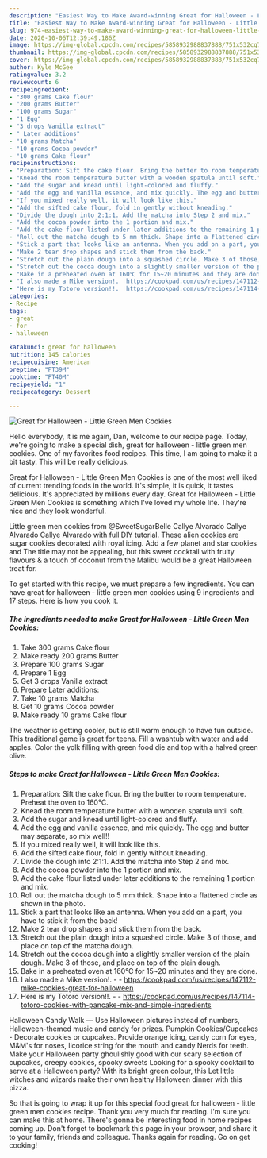 ```yaml
---
description: "Easiest Way to Make Award-winning Great for Halloween - Little Green Men Cookies"
title: "Easiest Way to Make Award-winning Great for Halloween - Little Green Men Cookies"
slug: 974-easiest-way-to-make-award-winning-great-for-halloween-little-green-men-cookies
date: 2020-10-06T12:39:49.186Z
image: https://img-global.cpcdn.com/recipes/5858932988837888/751x532cq70/great-for-halloween-little-green-men-cookies-recipe-main-photo.jpg
thumbnail: https://img-global.cpcdn.com/recipes/5858932988837888/751x532cq70/great-for-halloween-little-green-men-cookies-recipe-main-photo.jpg
cover: https://img-global.cpcdn.com/recipes/5858932988837888/751x532cq70/great-for-halloween-little-green-men-cookies-recipe-main-photo.jpg
author: Kyle McGee
ratingvalue: 3.2
reviewcount: 6
recipeingredient:
- "300 grams Cake flour"
- "200 grams Butter"
- "100 grams Sugar"
- "1 Egg"
- "3 drops Vanilla extract"
- " Later additions"
- "10 grams Matcha"
- "10 grams Cocoa powder"
- "10 grams Cake flour"
recipeinstructions:
- "Preparation: Sift the cake flour. Bring the butter to room temperature. Preheat the oven to 160℃."
- "Knead the room temperature butter with a wooden spatula until soft."
- "Add the sugar and knead until light-colored and fluffy."
- "Add the egg and vanilla essence, and mix quickly. The egg and butter may separate, so mix well!!"
- "If you mixed really well, it will look like this."
- "Add the sifted cake flour, fold in gently without kneading."
- "Divide the dough into 2:1:1. Add the matcha into Step 2 and mix."
- "Add the cocoa powder into the 1 portion and mix."
- "Add the cake flour listed under later additions to the remaining 1 portion and mix."
- "Roll out the matcha dough to 5 mm thick. Shape into a flattened circle as shown in the photo."
- "Stick a part that looks like an antenna. When you add on a part, you have to stick it from the back!"
- "Make 2 tear drop shapes and stick them from the back."
- "Stretch out the plain dough into a squashed circle. Make 3 of those, and place on top of the matcha dough."
- "Stretch out the cocoa dough into a slightly smaller version of the plain dough. Make 3 of those, and place on top of the plain dough."
- "Bake in a preheated oven at 160℃ for 15~20 minutes and they are done."
- "I also made a Mike version!.  https://cookpad.com/us/recipes/147112-mike-cookies-great-for-halloween"
- "Here is my Totoro version!!.  https://cookpad.com/us/recipes/147114-totoro-cookies-with-pancake-mix-and-simple-ingredients"
categories:
- Recipe
tags:
- great
- for
- halloween

katakunci: great for halloween 
nutrition: 145 calories
recipecuisine: American
preptime: "PT39M"
cooktime: "PT40M"
recipeyield: "1"
recipecategory: Dessert

---
```



![Great for Halloween - Little Green Men Cookies](https://img-global.cpcdn.com/recipes/5858932988837888/751x532cq70/great-for-halloween-little-green-men-cookies-recipe-main-photo.jpg)

Hello everybody, it is me again, Dan, welcome to our recipe page. Today, we're going to make a special dish, great for halloween - little green men cookies. One of my favorites food recipes. This time, I am going to make it a bit tasty. This will be really delicious.

Great for Halloween - Little Green Men Cookies is one of the most well liked of current trending foods in the world. It's simple, it is quick, it tastes delicious. It's appreciated by millions every day. Great for Halloween - Little Green Men Cookies is something which I've loved my whole life. They're nice and they look wonderful.

Little green men cookies from @SweetSugarBelle Callye Alvarado Callye Alvarado Callye Alvarado with full DIY tutorial. These alien cookies are sugar cookies decorated with royal icing. Add a few planet and star cookies and The title may not be appealing, but this sweet cocktail with fruity flavours &amp; a touch of coconut from the Malibu would be a great Halloween treat for.


To get started with this recipe, we must prepare a few ingredients. You can have great for halloween - little green men cookies using 9 ingredients and 17 steps. Here is how you cook it.

<!--inarticleads1-->

##### The ingredients needed to make Great for Halloween - Little Green Men Cookies:

1. Take 300 grams Cake flour
1. Make ready 200 grams Butter
1. Prepare 100 grams Sugar
1. Prepare 1 Egg
1. Get 3 drops Vanilla extract
1. Prepare  Later additions:
1. Take 10 grams Matcha
1. Get 10 grams Cocoa powder
1. Make ready 10 grams Cake flour


The weather is getting cooler, but is still warm enough to have fun outside. This traditional game is great for teens. Fill a washtub with water and add apples. Color the yolk filling with green food die and top with a halved green olive. 

<!--inarticleads2-->

##### Steps to make Great for Halloween - Little Green Men Cookies:

1. Preparation: Sift the cake flour. Bring the butter to room temperature. Preheat the oven to 160℃.
1. Knead the room temperature butter with a wooden spatula until soft.
1. Add the sugar and knead until light-colored and fluffy.
1. Add the egg and vanilla essence, and mix quickly. The egg and butter may separate, so mix well!!
1. If you mixed really well, it will look like this.
1. Add the sifted cake flour, fold in gently without kneading.
1. Divide the dough into 2:1:1. Add the matcha into Step 2 and mix.
1. Add the cocoa powder into the 1 portion and mix.
1. Add the cake flour listed under later additions to the remaining 1 portion and mix.
1. Roll out the matcha dough to 5 mm thick. Shape into a flattened circle as shown in the photo.
1. Stick a part that looks like an antenna. When you add on a part, you have to stick it from the back!
1. Make 2 tear drop shapes and stick them from the back.
1. Stretch out the plain dough into a squashed circle. Make 3 of those, and place on top of the matcha dough.
1. Stretch out the cocoa dough into a slightly smaller version of the plain dough. Make 3 of those, and place on top of the plain dough.
1. Bake in a preheated oven at 160℃ for 15~20 minutes and they are done.
1. I also made a Mike version!. -  - https://cookpad.com/us/recipes/147112-mike-cookies-great-for-halloween
1. Here is my Totoro version!!. -  - https://cookpad.com/us/recipes/147114-totoro-cookies-with-pancake-mix-and-simple-ingredients


Halloween Candy Walk — Use Halloween pictures instead of numbers, Halloween-themed music and candy for prizes. Pumpkin Cookies/Cupcakes - Decorate cookies or cupcakes. Provide orange icing, candy corn for eyes, M&amp;M&#39;s for noses, licorice string for the mouth and candy Nerds for teeth. Make your Halloween party ghoulishly good with our scary selection of cupcakes, creepy cookies, spooky sweets Looking for a spooky cocktail to serve at a Halloween party? With its bright green colour, this Let little witches and wizards make their own healthy Halloween dinner with this pizza. 

So that is going to wrap it up for this special food great for halloween - little green men cookies recipe. Thank you very much for reading. I'm sure you can make this at home. There's gonna be interesting food in home recipes coming up. Don't forget to bookmark this page in your browser, and share it to your family, friends and colleague. Thanks again for reading. Go on get cooking!
